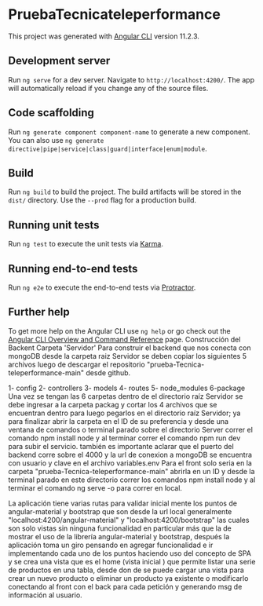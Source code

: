 # PruebaTecnicateleperformance

This project was generated with [Angular CLI](https://github.com/angular/angular-cli) version 11.2.3.

## Development server

Run `ng serve` for a dev server. Navigate to `http://localhost:4200/`. The app will automatically reload if you change any of the source files.

## Code scaffolding

Run `ng generate component component-name` to generate a new component. You can also use `ng generate directive|pipe|service|class|guard|interface|enum|module`.

## Build

Run `ng build` to build the project. The build artifacts will be stored in the `dist/` directory. Use the `--prod` flag for a production build.

## Running unit tests

Run `ng test` to execute the unit tests via [Karma](https://karma-runner.github.io).

## Running end-to-end tests

Run `ng e2e` to execute the end-to-end tests via [Protractor](http://www.protractortest.org/).

## Further help

To get more help on the Angular CLI use `ng help` or go check out the [Angular CLI Overview and Command Reference](https://angular.io/cli) page.
Construcción del Backent
Carpeta 'Servidor'
Para construir el backend que nos conecta con mongoDB desde la carpeta raiz Servidor se deben copiar los siguientes 5 archivos luego de descargar el repositorio "prueba-Tecnica-teleperformance-main" desde github.


1- config
2- controllers
3- models
4- routes
5- node_modules
6-package
Una vez se tengan las 6 carpetas dentro de el directorio raíz Servidor se debe ingresar a la carpeta packag y cortar los 4 archivos que se encuentran dentro para luego pegarlos en el directorio raíz Servidor; ya para finalizar abrir la carpeta en el ID de su preferencia y desde una ventana de comandos o terminal parado sobre el directorio Server correr el comando npm install node y al terminar correr el comando npm run dev para subir el servicio.
también es importante aclarar que el puerto del backend corre sobre el 4000 y la url de conexion a mongoDB se encuentra con usuario y clave en el archivo variables.env
Para el front solo seria en la carpeta "prueba-Tecnica-teleperformance-main" abrirla en un ID y desde la terminal parado en este directorio correr los comandos   npm install node y al terminar el comando ng serve -o para correr en local.


La aplicación tiene varias rutas para validar inicial mente los puntos de angular-material y bootstrap que son desde la url local generalmente "localhost:4200/angular-material" y "localhost:4200/bootstrap" las cuales son solo vistas sin ninguna funcionalidad en particular más que la de mostrar el uso de la librería angular-material y bootstrap, después la aplicación toma un giro pensando en agregar funcionalidad e ir implementando cada uno de los puntos haciendo uso del concepto de SPA y se crea una vista que es el home (vista inicial ) que permite listar una serie de productos en una tabla, desde don de se puede cargar una vista para crear un nuevo producto o eliminar un producto ya existente o modificarlo conectando al front con el back para cada petición y generando msg de información al usuario.
